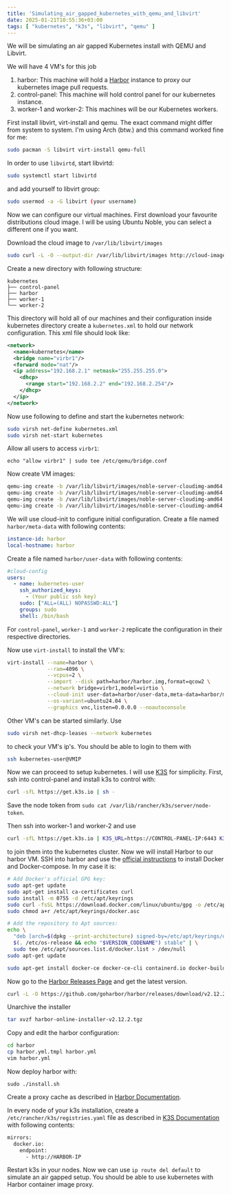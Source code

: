 ```yaml
---
title: 'Simulating_air_gapped_kubernetes_with_qemu_and_libvirt'
date: 2025-01-21T10:55:36+03:00
tags: [ "kubernetes", "k3s", "libvirt", "qemu" ]
---
```


We will be simulating an air gapped Kubernetes install with QEMU and Libvirt.

We will have 4 VM's for this job

1. harbor: This machine will hold a [Harbor](https://goharbor.io/) instance to
proxy our kubernetes image pull requests.
2. control-panel: This machine will hold control panel for our kubernetes
instance.
3. worker-1 and worker-2: This machines will be our Kubernetes workers.

First install libvirt, virt-install and qemu. The exact command might differ
from system to system. I'm using Arch (btw.) and this command worked fine for
me:

```bash
sudo pacman -S libvirt virt-install qemu-full
```

In order to use `libvirtd`, start libvirtd:

```bash
sudo systemctl start libvirtd
```

and add yourself to libvirt group:

```bash
sudo usermod -a -G libvirt (your username)
```

Now we can configure our virtual machines. First download your favourite 
distributions cloud image. I will be using Ubuntu Noble, you can select a 
different one if you want.

Download the cloud image to `/var/lib/libvirt/images`

```bash
sudo curl -L -O --output-dir /var/lib/libvirt/images http://cloud-images.ubuntu.com/noble/current/noble-server-cloudimg-amd64.img
```

Create a new directory with following structure:

```
kubernetes
├── control-panel
├── harbor
├── worker-1
└── worker-2
```

This directory will hold all of our machines and their configuration inside 
kubernetes directory create a `kubernetes.xml` to hold our network configuration.
This xml file should look like:

```xml
<network>
  <name>kubernetes</name>
  <bridge name="virbr1"/>
  <forward mode="nat"/>
  <ip address="192.168.2.1" netmask="255.255.255.0">
    <dhcp>
      <range start="192.168.2.2" end="192.168.2.254"/>
    </dhcp>
  </ip>
</network>
```

Now use following to define and start the kubernetes network:

```bash
sudo virsh net-define kubernetes.xml
sudo virsh net-start kubernetes
```

Allow all users to access `virbr1`:

```
echo "allow virbr1" | sudo tee /etc/qemu/bridge.conf
```

Now create VM images:

```bash
qemu-img create -b /var/lib/libvirt/images/noble-server-cloudimg-amd64.img -f qcow2 -F qcow2 harbor/harbor.img 20G
qemu-img create -b /var/lib/libvirt/images/noble-server-cloudimg-amd64.img -f qcow2 -F qcow2 control-panel/control-panel.img 20G
qemu-img create -b /var/lib/libvirt/images/noble-server-cloudimg-amd64.img -f qcow2 -F qcow2 worker-1/worker-1.img 20G
qemu-img create -b /var/lib/libvirt/images/noble-server-cloudimg-amd64.img -f qcow2 -F qcow2 worker-2/worker-2.img 20G
```

We will use cloud-init to configure initial configuration. Create a file named 
`harbor/meta-data` with following contents:

```yaml
instance-id: harbor
local-hostname: harbor
```

Create a file named `harbor/user-data` with following contents:

```yaml
#cloud-config
users:
  - name: kubernetes-user
    ssh_authorized_keys:
      - (Your public ssh key)
    sudo: ["ALL=(ALL) NOPASSWD:ALL"]
    groups: sudo
    shell: /bin/bash
```

For `control-panel`, `worker-1` and `worker-2` replicate the configuration in
their respective directories.

Now use `virt-install` to install the VM's:

```bash
virt-install --name=harbor \
             --ram=4096 \
             --vcpus=2 \
             --import --disk path=harbor/harbor.img,format=qcow2 \
             --network bridge=virbr1,model=virtio \
             --cloud-init user-data=harbor/user-data,meta-data=harbor/meta-data \
             --os-variant=ubuntu24.04 \
             --graphics vnc,listen=0.0.0.0 --noautoconsole
```

Other VM's can be started similarly. Use

```bash
sudo virsh net-dhcp-leases --network kubernetes
```

to check your VM's ip's. You should be able to login to them with

```bash
ssh kubernetes-user@VMIP
```

Now we can proceed to setup kubernetes. I will use [K3S](https://docs.k3s.io)
for simplicity. First, ssh into control-panel and install k3s to control with:

```bash
curl -sfL https://get.k3s.io | sh -
```

Save the node token from `sudo cat /var/lib/rancher/k3s/server/node-token`.

Then ssh into worker-1 and worker-2 and use 

```bash
curl -sfL https://get.k3s.io | K3S_URL=https://CONTROL-PANEL-IP:6443 K3S_TOKEN=NODE-TOKEN sh -
```

to join them into the kubernetes cluster. Now we will install Harbor to our
harbor VM. SSH into harbor and use the [official instructions](https://docs.docker.com/engine/install/ubuntu/)
to install Docker and Docker-compose. In my case it is:

```bash
# Add Docker's official GPG key:
sudo apt-get update
sudo apt-get install ca-certificates curl
sudo install -m 0755 -d /etc/apt/keyrings
sudo curl -fsSL https://download.docker.com/linux/ubuntu/gpg -o /etc/apt/keyrings/docker.asc
sudo chmod a+r /etc/apt/keyrings/docker.asc

# Add the repository to Apt sources:
echo \
  "deb [arch=$(dpkg --print-architecture) signed-by=/etc/apt/keyrings/docker.asc] https://download.docker.com/linux/ubuntu \
  $(. /etc/os-release && echo "$VERSION_CODENAME") stable" | \
  sudo tee /etc/apt/sources.list.d/docker.list > /dev/null
sudo apt-get update

sudo apt-get install docker-ce docker-ce-cli containerd.io docker-buildx-plugin docker-compose-plugin
```

Now go to the [Harbor Releases Page](https://github.com/goharbor/harbor/releases)
and get the latest version.

```bash
curl -L -O https://github.com/goharbor/harbor/releases/download/v2.12.2/harbor-online-installer-v2.12.2.tgz
```

Unarchive the installer

```bash
tar xvzf harbor-online-installer-v2.12.2.tgz
```

Copy and edit the harbor configuration:

```bash
cd harbor
cp harbor.yml.tmpl harbor.yml
vim harbor.yml
```

Now deploy harbor with:

```
sudo ./install.sh
```

Create a proxy cache as described in [Harbor Documentation](https://goharbor.io/docs/2.1.0/administration/configure-proxy-cache/).

In every node of your k3s installation, create a `/etc/rancher/k3s/registries.yaml`
file as described in [K3S Documentation](https://docs.k3s.io/installation/private-registry)
with following contents:

```bash
mirrors:
  docker.io:
    endpoint:
      - http://HARBOR-IP
```

Restart k3s in your nodes. Now we can use ```ip route del default``` to simulate
an air gapped setup. You should be able to use kubernetes with Harbor
container image proxy.
